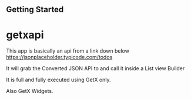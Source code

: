 ## Getting Started

# getxapi


This app is basically an api from a link down below
https://jsonplaceholder.typicode.com/todos

It will grab the Converted JSON API to and call it inside a List view Builder

It is full and fully executed using GetX only.

Also GetX Widgets.


